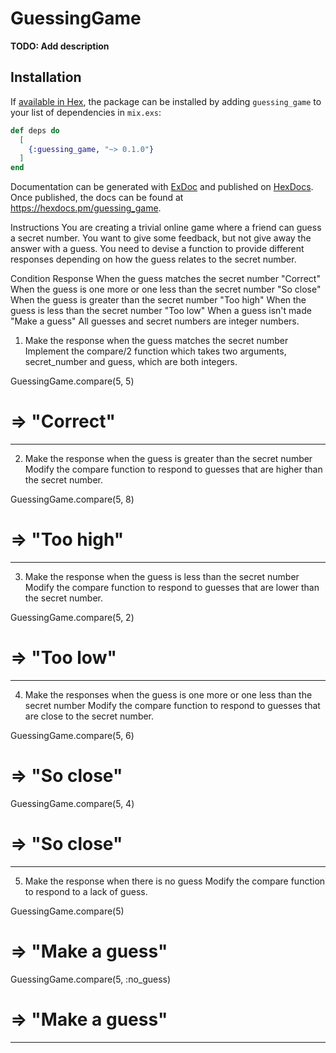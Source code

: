 # GuessingGame

**TODO: Add description**

## Installation

If [available in Hex](https://hex.pm/docs/publish), the package can be installed
by adding `guessing_game` to your list of dependencies in `mix.exs`:

```elixir
def deps do
  [
    {:guessing_game, "~> 0.1.0"}
  ]
end
```

Documentation can be generated with [ExDoc](https://github.com/elixir-lang/ex_doc)
and published on [HexDocs](https://hexdocs.pm). Once published, the docs can
be found at <https://hexdocs.pm/guessing_game>.

Instructions
You are creating a trivial online game where a friend can guess a secret number. You want to give some feedback, but not give away the answer with a guess. You need to devise a function to provide different responses depending on how the guess relates to the secret number.

Condition	Response
When the guess matches the secret number	"Correct"
When the guess is one more or one less than the secret number	"So close"
When the guess is greater than the secret number	"Too high"
When the guess is less than the secret number	"Too low"
When a guess isn't made	"Make a guess"
All guesses and secret numbers are integer numbers.

1. Make the response when the guess matches the secret number
Implement the compare/2 function which takes two arguments, secret_number and guess, which are both integers.

GuessingGame.compare(5, 5)
# => "Correct"
___________________________

2. Make the response when the guess is greater than the secret number
Modify the compare function to respond to guesses that are higher than the secret number.

GuessingGame.compare(5, 8)
# => "Too high"
___________________________

3. Make the response when the guess is less than the secret number
Modify the compare function to respond to guesses that are lower than the secret number.

GuessingGame.compare(5, 2)
# => "Too low"
___________________________

4. Make the responses when the guess is one more or one less than the secret number
Modify the compare function to respond to guesses that are close to the secret number.

GuessingGame.compare(5, 6)
# => "So close"
GuessingGame.compare(5, 4)
# => "So close"
___________________________

5. Make the response when there is no guess
Modify the compare function to respond to a lack of guess.

GuessingGame.compare(5)
# => "Make a guess"

GuessingGame.compare(5, :no_guess)
# => "Make a guess"
___________________________